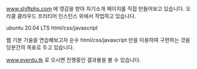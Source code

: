 www.shiftphs.com 에 영감을 받아 자기소개 페이지를 직접 만들어보고 있습니다.
오라클 클라우드 프리티어 인스턴스 위에서 작업하고 있습니다.

ubuntu 20.04 LTS
html/css/javascript

웹 기본 기술을 연습해보고자 순수 html/css/javascript 만을 이용하여
구현하는 것을 당분간의 목표로 두고 있습니다.

www.everdu.tk 로 오시면 진행중인 결과물을 볼 수 있습니다.
